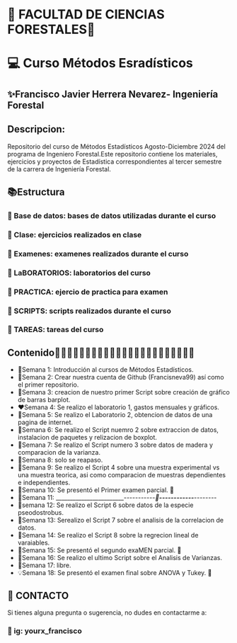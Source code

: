 # 🌱 FACULTAD DE CIENCIAS FORESTALES🍃 

# 💻 Curso Métodos Esradísticos 

## ✨Francisco  Javier Herrera Nevarez- Ingeniería Forestal 

## Descripcion: 
Repositorio del curso de Métodos Estadísticos Agosto-Diciembre 2024 del programa de Ingeniero Forestal.Este repositorio contiene los materiales, ejercicios y proyectos de Estadística correspondientes al tercer semestre de la carrera de Ingeniería Forestal.   

## 📚Estructura 

### 📂 Base de datos: bases de datos utilizadas durante el curso 
### 📂 Clase: ejercicios realizados en clase 
### 📂 Examenes: examenes realizados durante el curso 
### 📂 LaBORATORIOS: laboratorios del curso  
### 📂 PRACTICA: ejercio de practica para examen 
### 📂 SCRIPTS: scripts realizados durante el curso 
### 📂 TAREAS: tareas del curso 

## Contenido🍂🍂🍂🍂🍂🍂🍂🍂🍂🍂🍂🍂🍂🍂🍂🍂🍂🍂🍂🍂🍂🍂🍂 

* 📅Semana 1: Introducción al cursos de Métodos Estadísticos. 
* 📅Semana 2: Crear nuestra cuenta de Github (Francisneva99) así como el primer repositorio.
* 📅Semana 3: creacion de nuestro primer Script sobre creación de gráfico de barras barplot. 
* ❤️Semana 4: Se realizo el laboratorio 1, gastos mensuales y gráficos. 
* 📅Semana 5: Se realizo el Laboratorio 2, obtencion de datos de una pagina de internet.
* 📅Semana 6: Se realizo el Script nuemro 2 sobre extraccion de datos, instalacion de paquetes  y relizacion de boxplot. 
* 📅Semana 7: Se realizo el Script numero 3 sobre datos de madera y comparacion de la varianza. 
* 📅Semana 8: solo se reapaso. 
* 📅Semana 9: Se realizo el Script 4 sobre una muestra experimental vs una muestra teorica, asi como comparacion de muestras dependientes e independientes. 
* 📅Semana 10: Se presentó el Primer examen parcial. 📝
* 🏁Semana 11: _________________________-----------___________👻------------____________--------  
* 📅semana 12: Se realizo el Script 6 sobre datos de la especie pseodostrobus.
* 📅Semana 13: Serealizo el Script 7 sobre el analisis de la correlacion de datos. 
* 📅Semana 14: Se realizo el Script 8 sobre la regrecion lineal de varaiables. 
* 🌈Semana 15: Se presentó el segundo exaMEN parcial. 📝
* 📅Semana 16: Se realizo el ultimo Script sobre el Analisis de Varianzas. 
* 📅Semana 17: libre. 
* 💡Semana 18: Se presentó el examen final sobre ANOVA y Tukey. 📝

## 📧 CONTACTO 
Si tienes alguna pregunta o sugerencia, no dudes en contactarme a:
### 💬 ig: yourx_francisco 

